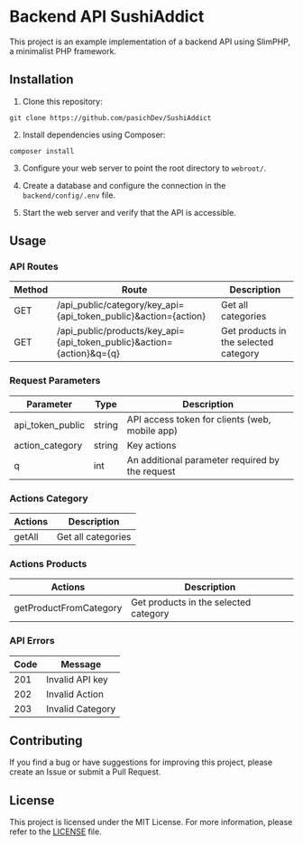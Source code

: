 # Backend API SushiAddict

This project is an example implementation of a backend API using SlimPHP, a minimalist PHP framework.

## Installation

1. Clone this repository:

```
git clone https://github.com/pasichDev/SushiAddict
```

2. Install dependencies using Composer:

```
composer install
```

3. Configure your web server to point the root directory to `webroot/`.

4. Create a database and configure the connection in the `backend/config/.env` file.

5. Start the web server and verify that the API is accessible.

## Usage

### API Routes

| Method | Route                                                                 | Description                           |
| ------ | --------------------------------------------------------------------- | ------------------------------------- |
| GET    | /api_public/category/key_api={api_token_public}&action={action}       | Get all categories                    |
| GET    | /api_public/products/key_api={api_token_public}&action={action}&q={q} | Get products in the selected category |

### Request Parameters

| Parameter        | Type   | Description                                     |
| ---------------- | ------ | ----------------------------------------------- |
| api_token_public | string | API access token for clients (web, mobile app)  |
| action_category  | string | Key actions                                     |
| q                | int    | An additional parameter required by the request |

### Actions Category

| Actions | Description        |
| ------- | ------------------ |
| getAll  | Get all categories |

### Actions Products

| Actions                | Description                           |
| ---------------------- | ------------------------------------- |
| getProductFromCategory | Get products in the selected category |

### API Errors

| Code | Message          |
| ---- | ---------------- |
| 201  | Invalid API key  |
| 202  | Invalid Action   |
| 203  | Invalid Category |

## Contributing

If you find a bug or have suggestions for improving this project, please create an Issue or submit a Pull Request.

## License

This project is licensed under the MIT License. For more information, please refer to the [LICENSE](LICENSE) file.
